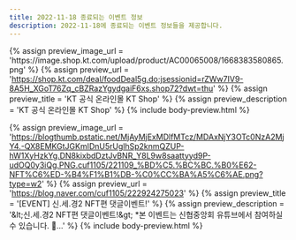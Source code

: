 ```yaml
---
title: 2022-11-18 종료되는 이벤트 정보
description: 2022-11-18에 종료되는 이벤트 정보들을 제공합니다.
---
```

{% assign preview_image_url = 'https:&#x2F;&#x2F;image.shop.kt.com&#x2F;upload&#x2F;product&#x2F;AC00065008&#x2F;1668383580865.png' %}
{% assign preview_url = 'https://shop.kt.com/deal/foodDeal5g.do;jsessionid=rZWw7IV9-8A5H_XGoT76Zq_cBZRazYgydgaiF6xs.shop72?dwt=thu' %}
{% assign preview_title = 'KT 공식 온라인몰 KT Shop' %}
{% assign preview_description = 'KT 공식 온라인몰 KT Shop' %}
{% include body-preview.html %}


{% assign preview_image_url = 'https://blogthumb.pstatic.net/MjAyMjExMDlfMTcz/MDAxNjY3OTc0NzA2MjY4.-QX8EMKGtJGKmIDnU5rUglhSp2knmQZUP-hW1XyHzkYg.DN8kixbdDztJvBNR_Y8L9w8saattyyd9P-udOQ0y3iQg.PNG.cuf1105/221109_%BD%C5.%BC%BC.%B0%E62-NFT%C6%ED-%B4%F1%B1%DB-%C0%CC%BA%A5%C6%AE.png?type=w2' %}
{% assign preview_url = 'https://blog.naver.com/cuf1105/222924275023' %}
{% assign preview_title = '[EVENT] 신.세.경2 NFT편 댓글이벤트!' %}
{% assign preview_description = '&amp;lt;신.세.경2 NFT편 댓글이벤트!&amp;gt; *본 이벤트는 신협중앙회 유튜브에서 참여하실 수 있습니다. 📣...' %}
{% include body-preview.html %}
